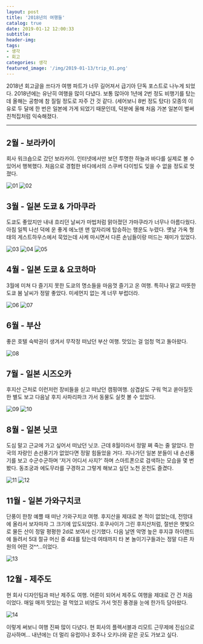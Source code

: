 ```yaml
---
layout: post
title: '2018년의 여행들'
catalog: true
date: 2019-01-12 12:00:33
subtitle: 
header-img: 
tags: 
- 생각
- 회고
categories: 생각
featured_image: '/img/2019-01-13/trip_01.png'
---
```


2018년 회고글을 쓰다가 여행 파트가 너무 길어져서 급기아 단독 포스트로 나누게 되었다. 2018년에는 유난히 여행을 많이 다녔다. 보통 많아야 1년에 2번 정도 비행기를 탔는데 올해는 공항에 참 질릴 정도로 자주 간 것 같다. (세어보니 8번 정도 탔다) 모종의 이유로 두 달에 한 번은 일본에 가게 되었기 때문인데, 덕분에 올해 처음 가본 일본이 벌써 친척집처럼 익숙해졌다.

---

## 2월 - 보라카이

회사 워크숍으로 갔던 보라카이. 인터넷에서만 보던 투명한 하늘과 바다를 실제로 볼 수 있어서 행복했다. 처음으로 경험한 바다에서의 스쿠버 다이빙도 잊을 수 없을 정도로 멋졌다.

![01](/img/2019-01-13/trip_01.png)
![02](/img/2019-01-13/trip_02.png)


## 3월 - 일본 도쿄 & 가마쿠라

도쿄도 좋았지만 내내 흐리던 날씨가 마법처럼 맑아졌던 가마쿠라가 너무나 아름다웠다. 아침 일찍 나선 덕에 운 좋게 에노덴 맨 앞자리에 탑승하는 행운도 누렸다. 옛날 가옥 형태의 게스트하우스에서 묵었는데 사케 마시면서 다른 손님들이랑 떠드는 재미가 있었다.

![03](/img/2019-01-13/trip_03.png)
![04](/img/2019-01-13/trip_04.png)
![05](/img/2019-01-13/trip_05.png)


## 4월 - 일본 도쿄 & 요코하마

3월에 미쳐 다 즐기지 못한 도쿄의 명소들을 마음껏 즐기고 온 여행. 특히나 맑고 따뜻한 도쿄 봄 날씨가 정말 좋았다. 미세먼지 없는 게 너무 부럽더라.

![06](/img/2019-01-13/trip_06.png)
![07](/img/2019-01-13/trip_07.png)


## 6월 - 부산

좋은 호텔 숙박권이 생겨서 무작정 떠났던 부산 여행. 맛있는 걸 엄청 먹고 돌아왔다.

![08](/img/2019-01-13/trip_08.png)



## 7월 - 일본 시즈오카

후지산 근처로 이런저런 장비들을 싣고 떠났던 캠핑여행. 삼겹살도 구워 먹고 쏟아질듯한 별도 보고 다음날 후지 사파리파크 가서 동물도 실컷 볼 수 있었다.

![09](/img/2019-01-13/trip_09.png)
![10](/img/2019-01-13/trip_10.png)


## 8월 - 일본 닛코

도심 말고 근교에 가고 싶어서 떠났던 닛코. 근데 8월이라서 정말 쪄 죽는 줄 알았다. 한국의 자랑인 손선풍기가 없었다면 정말 힘들었을 거다. 지나가던 일본 분들이 내 손선풍기를 보고 수군수군하며 '저거 어디서 사지?' 하며 스마트폰으로 검색하는 모습을 몇 번 봤다. 동조궁과 에도무라를 구경하고 그렇게 해보고 싶던 노천 온천도 즐겼다.

![11](/img/2019-01-13/trip_11.png)
![12](/img/2019-01-13/trip_12.png)


## 11월 - 일본 가와구치코

단풍이 한창 예쁠 때 떠난 가와구치코 여행. 후지산을 제대로 본 적이 없었는데, 전망대에 올라서 보자마자 그 크기에 압도되었다. 호쿠사이가 그린 후지산처럼, 절반은 햇빛으로 물든 산이 정말 평평한 2d로 보여서 신기했다. 다음 날엔 악명 높은 후지큐 하이랜드에 들려서 5대 절규 머신 중 4대를 탔는데 여태까지 타 본 놀이기구들과는 정말 다른 차원의 어떤 것^^...이었다.

![13](/img/2019-01-13/trip_13.png)


## 12월 - 제주도

현 회사 디자인팀과 떠난 제주도 여행. 어른이 되어서 제주도 여행을 제대로 간 건 처음이었다. 매일 매끼 맛있는 걸 먹었고 비양도 가서 멋진 풍경을 눈에 한가득 담아왔다.

![14](/img/2019-01-13/trip_14.png)

이렇게 써보니 여행 진짜 많이 다녔다. 현 회사의 플렉서블과 리모트 근무제에 진심으로 감사하며... 내년에는 더 멀리 유럽이나 호주나 오키나와 같은 곳도 가보고 싶다.